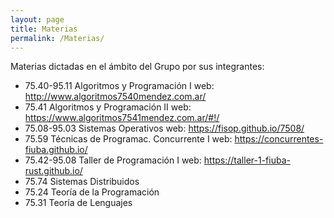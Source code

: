 ```yaml
---
layout: page
title: Materias
permalink: /Materias/
---
```


Materias dictadas en el ámbito del Grupo por sus integrantes:

* 75.40-95.11 Algoritmos y Programación I             web: http://www.algoritmos7540mendez.com.ar/
* 75.41       Algoritmos y Programación II            web: https://www.algoritmos7541mendez.com.ar/#!/
* 75.08-95.03 Sistemas Operativos                     web: https://fisop.github.io/7508/
* 75.59       Técnicas de Programac. Concurrente I    web: https://concurrentes-fiuba.github.io/
* 75.42-95.08 Taller de Programación I                web: https://taller-1-fiuba-rust.github.io/
* 75.74       Sistemas Distribuidos
* 75.24       Teoría de la Programación
* 75.31       Teoría de Lenguajes

